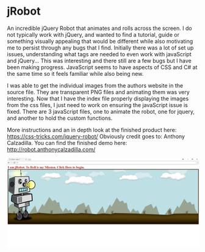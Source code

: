 # jRobot

An incredible jQuery Robot that animates and rolls across the screen. I do not typically work with jQuery, and wanted to find a tutorial, guide or 
something visually appealing that would be different while also motivating me to persist through any bugs that I find. Initially there was a lot of set up issues, understanding what tags are needed to even 
work with javaScript and jQuery... This was interesting and there still are a few bugs but I have been making progress. JavaScript seems to have aspects of CSS and C# at the same time so it feels familiar while also being new. 

I was able to get the individual images from the authors website in the source file. They are transparent PNG files and animating them was 
very interesting. Now that I have the index file properly displaying the images from the css files, I just need to work on ensuring the javaScript issue is fixed. There are 3 javaScript files, one to animate the robot, one for jquery, and another to hold the custom functions.

More instructions and an in depth look at the finished product here: https://css-tricks.com/jquery-robot/
Obviously credit goes to: Anthony Calzadilla. You can find the finished demo here: http://robot.anthonycalzadilla.com/

![alt text](https://github.com/abelberhane/jRobot/blob/master/Images/jRobotSH.png?raw=true)
